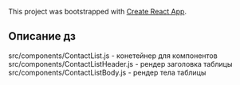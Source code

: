 This project was bootstrapped with [Create React App](https://github.com/facebook/create-react-app).

## Описание дз
src/components/ContactList.js - конетейнер для компонентов <br/>
src/components/ContactListHeader.js - рендер заголовка таблицы <br/> 
src/components/ContactListBody.js - рендер тела таблицы <br/>
